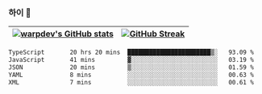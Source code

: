 
### 하이 👋
[![warpdev's GitHub stats](https://github-readme-stats.vercel.app/api?username=warpdev&show_icons=true&theme=vue-dark)](#) |[![GitHub Streak](https://github-readme-streak-stats.herokuapp.com/?user=warpdev&theme=dark)](#)
--- | --- |
<!--START_SECTION:waka-->

```txt
TypeScript       20 hrs 20 mins  ███████████████████████▒░   93.09 %
JavaScript       41 mins         ▓░░░░░░░░░░░░░░░░░░░░░░░░   03.19 %
JSON             20 mins         ▒░░░░░░░░░░░░░░░░░░░░░░░░   01.59 %
YAML             8 mins          ░░░░░░░░░░░░░░░░░░░░░░░░░   00.63 %
XML              7 mins          ░░░░░░░░░░░░░░░░░░░░░░░░░   00.61 %
```

<!--END_SECTION:waka-->

<!--
**warpdev/warpdev** is a ✨ _special_ ✨ repository because its `README.md` (this file) appears on your GitHub profile.

Here are some ideas to get you started:

- 🔭 I’m currently working on ...
- 🌱 I’m currently learning ...
- 👯 I’m looking to collaborate on ...
- 🤔 I’m looking for help with ...
- 💬 Ask me about ...
- 📫 How to reach me: ...
- 😄 Pronouns: ...
- ⚡ Fun fact: ...
-->
